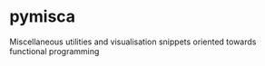 # pymisca

Miscellaneous utilities and visualisation snippets oriented towards functional programming
